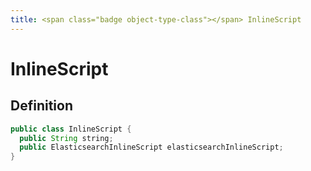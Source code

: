 ```yaml
---
title: <span class="badge object-type-class"></span> InlineScript
---
```

# <span class="badge object-type-class"></span> InlineScript

## Definition

```java
public class InlineScript {
  public String string;
  public ElasticsearchInlineScript elasticsearchInlineScript;
}
```
